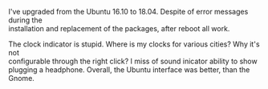 I've upgraded from the Ubuntu 16.10 to 18.04. Despite of error messages during the  
installation and replacement of the packages, after reboot all work.

The clock indicator is stupid. Where is my clocks for various cities? Why it's not   
configurable through the right click? I miss of sound inicator ability to show  
plugging a headphone. Overall, the Ubuntu interface was better, than the Gnome.
